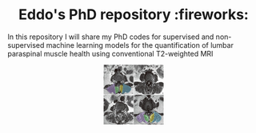 <h1 align="center"> Eddo's PhD repository :fireworks: </h1>

In this repository I will share my PhD codes for supervised and non-supervised machine learning models for the quantification of lumbar paraspinal muscle health using conventional T2-weighted MRI

<p align="center">
    <img src="https://github.com/Eddowesselink/PhD/blob/main/assets/image_github_readme.jpg" height="120" width="120"/>
</p>